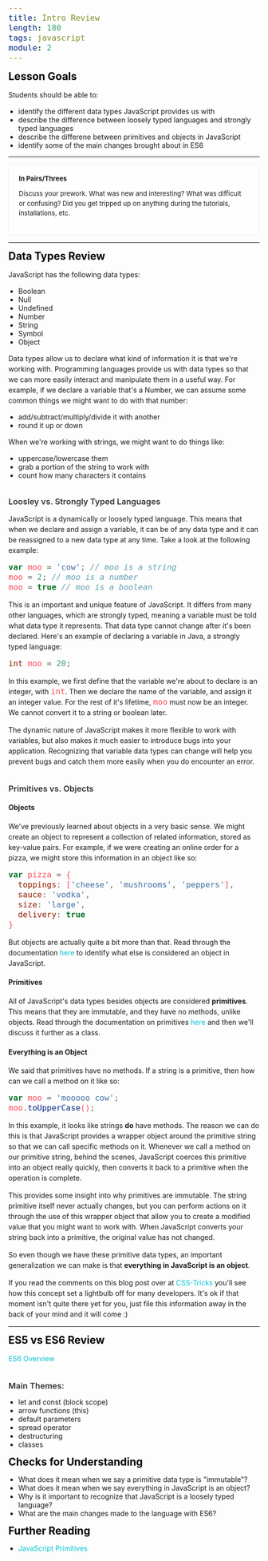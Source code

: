 ```yaml
---
title: Intro Review
length: 180
tags: javascript
module: 2
---
```



<style type="text/css">
  a:link,a:visited{text-decoration:none;color:#05c2d1}#toc a:hover,a:hover{color:#000}blockquote{font-family:Lato,sans-serif;font-size:28px;width:90%}#view-toggle span.active, h3{color:#333;font-weight:600}, h4 code{font-size: 20px;color:#fc4b60}#meta{background-color:#05c2d1;font-size:11px;padding:1px 25px;left:0;bottom:0}#meta span{margin:0 5px}#wrapper{display:flex;min-height:100%}#toc{flex-grow:1;background:#f5f5f5;border-right:1px solid #ccc;box-shadow:inset 1px 1px 3px #666;padding:25px 30px;min-width:20%;z-index:2}#toc ol{list-style-type:none;padding:0;margin:0}#toc ol li{padding:3px 0}#toc a:link,#toc a:visited{color:#3c4040}#content-container{flex-grow:3;padding:50px 60px;margin:-30px 8px 0 0;background:#fff;box-shadow:-1px -1px 2px #0097a2;position:relative}#content-container {color:#555}#content-container hr{width:100%;height:1px;background-color:#eee;border:0;margin:50px 0} .discuss h4, h2{margin:0}#view-toggle{position:absolute;top:8px;right:10px;font-size:11px;color:#666} h2, h2 a{color:#000} h3{margin:0;padding:20px 0 0} p{line-height:1.5em} ul{-webkit-padding-start:20px} code{font-size:16px;color:#fc4b60} .discuss{padding:20px;font-size:13px;background-color:#fefefe;border:1px solid #eee} img.right{float:right;margin:20px 0 0 50px;max-width:45%}
</style>


## Lesson Goals

Students should be able to:

* identify the different data types JavaScript provides us with
* describe the difference between loosely typed languages and strongly typed languages
* describe the differene between primitives and objects in JavaScript
* identify some of the main changes brought about in ES6


<hr />

<div class="discuss">
  <h4>In Pairs/Threes</h4>
  <p>Discuss your prework. What was new and interesting? What was difficult or confusing? Did you get tripped up on anything during the tutorials, installations, etc.</p>
</div>


<hr />

## Data Types Review

JavaScript has the following data types:

* Boolean
* Null
* Undefined
* Number
* String
* Symbol 
* Object

Data types allow us to declare what kind of information it is that we're working with. Programming languages provide us with data types so that we can more easily interact and manipulate them in a useful way. For example, if we declare a variable that's a Number, we can assume some common things we might want to do with that number:

* add/subtract/multiply/divide it with another
* round it up or down

When we're working with strings, we might want to do things like:

* uppercase/lowercase them
* grab a portion of the string to work with
* count how many characters it contains


### Loosley vs. Strongly Typed Languages

JavaScript is a dynamically or loosely typed language. This means that when we declare and assign a variable, it can be of any data type and it can be reassigned to a new data type at any time. Take a look at the following example:

```js
var moo = 'cow'; // moo is a string
moo = 2; // moo is a number
moo = true // moo is a boolean
```

This is an important and unique feature of JavaScript. It differs from many other languages, which are strongly typed, meaning a variable must be told what data type it represents. That data type cannot change after it's been declared. Here's an example of declaring a variable in Java, a strongly typed language:

```java
int moo = 20;
```

In this example, we first define that the variable we're about to declare is an integer, with `int`. Then we declare the name of the variable, and assign it an integer value. For the rest of it's lifetime, `moo` must now be an integer. We cannot convert it to a string or boolean later.

The dynamic nature of JavaScript makes it more flexible to work with variables, but also makes it much easier to introduce bugs into your application. Recognizing that variable data types can change will help you prevent bugs and catch them more easily when you do encounter an error.


### Primitives vs. Objects


#### Objects

We've previously learned about objects in a very basic sense. We might create an object to represent a collection of related information, stored as key-value pairs. For example, if we were creating an online order for a pizza, we might store this information in an object like so:

```js
var pizza = {
  toppings: ['cheese', 'mushrooms', 'peppers'],
  sauce: 'vodka',
  size: 'large',
  delivery: true
} 
```

But objects are actually quite a bit more than that. Read through the documentation [here](https://developer.mozilla.org/en-US/docs/Web/JavaScript/Data_structures#Objects) to identify what else is considered an object in JavaScript.


#### Primitives

All of JavaScript's data types besides objects are considered **primitives**. This means that they are immutable, and they have no methods, unlike objects. Read through the documentation on primitives [here](https://developer.mozilla.org/en-US/docs/Glossary/Primitive) and then we'll discuss it further as a class.


#### Everything is an Object

We said that primitives have no methods. If a string is a primitive, then how can we call a method on it like so:

```js
var moo = 'mooooo cow';
moo.toUpperCase();
```

In this example, it looks like strings **do** have methods. The reason we can do this is that JavaScript provides a wrapper object around the primitive string so that we can call specific methods on it. Whenever we call a method on our primitive string, behind the scenes, JavaScript coerces this primitive into an object really quickly, then converts it back to a primitive when the operation is complete.

This provides some insight into why primitives are immutable. The string primitive itself never actually changes, but you can perform actions on it through the use of this wrapper object that allow you to create a modified value that you might want to work with. When JavaScript converts your string back into a primitive, the original value has not changed.

So even though we have these primitive data types, an important generalization we can make is that **everything in JavaScript is an object**.

If you read the comments on this blog post over at [CSS-Tricks](https://css-tricks.com/the-javascript-ah-ha-moment/) you'll see how this concept set a lightbulb off for many developers. It's ok if that moment isn't quite there yet for you, just file this information away in the back of your mind and it will come :) 


<hr />


## ES5 vs ES6 Review

[ES6 Overview](http://frontend.turing.io/lessons/module-2/es5-vs-es6.html)

### Main Themes:

* let and const (block scope)
* arrow functions (this)
* default parameters
* spread operator
* destructuring
* classes


## Checks for Understanding

* What does it mean when we say a primitive data type is "immutable"?
* What does it mean when we say everything in JavaScript is an object?
* Why is it important to recognize that JavaScript is a loosely typed language?
* What are the main changes made to the language with ES6?

## Further Reading

* [JavaScript Primitives](https://javascriptweblog.wordpress.com/2010/09/27/the-secret-life-of-javascript-primitives/)